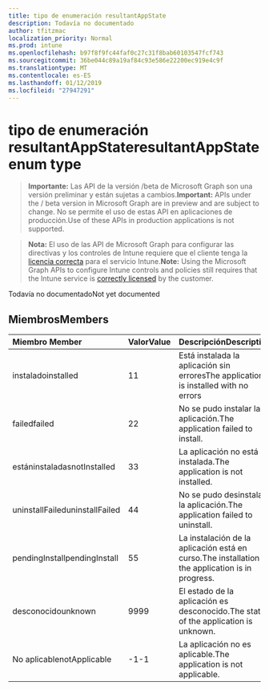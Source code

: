 ```yaml
---
title: tipo de enumeración resultantAppState
description: Todavía no documentado
author: tfitzmac
localization_priority: Normal
ms.prod: intune
ms.openlocfilehash: b97f8f9fc44faf0c27c31f8bab60103547fcf743
ms.sourcegitcommit: 36be044c89a19af84c93e586e22200ec919e4c9f
ms.translationtype: MT
ms.contentlocale: es-ES
ms.lasthandoff: 01/12/2019
ms.locfileid: "27947291"
---
```

# <a name="resultantappstate-enum-type"></a><span data-ttu-id="bf920-103">tipo de enumeración resultantAppState</span><span class="sxs-lookup"><span data-stu-id="bf920-103">resultantAppState enum type</span></span>

> <span data-ttu-id="bf920-104">**Importante:** Las API de la versión /beta de Microsoft Graph son una versión preliminar y están sujetas a cambios.</span><span class="sxs-lookup"><span data-stu-id="bf920-104">**Important:** APIs under the / beta version in Microsoft Graph are in preview and are subject to change.</span></span> <span data-ttu-id="bf920-105">No se permite el uso de estas API en aplicaciones de producción.</span><span class="sxs-lookup"><span data-stu-id="bf920-105">Use of these APIs in production applications is not supported.</span></span>

> <span data-ttu-id="bf920-106">**Nota:** El uso de las API de Microsoft Graph para configurar las directivas y los controles de Intune requiere que el cliente tenga la [licencia correcta](https://go.microsoft.com/fwlink/?linkid=839381) para el servicio Intune.</span><span class="sxs-lookup"><span data-stu-id="bf920-106">**Note:** Using the Microsoft Graph APIs to configure Intune controls and policies still requires that the Intune service is [correctly licensed](https://go.microsoft.com/fwlink/?linkid=839381) by the customer.</span></span>

<span data-ttu-id="bf920-107">Todavía no documentado</span><span class="sxs-lookup"><span data-stu-id="bf920-107">Not yet documented</span></span>
## <a name="members"></a><span data-ttu-id="bf920-108">Miembros</span><span class="sxs-lookup"><span data-stu-id="bf920-108">Members</span></span>
|<span data-ttu-id="bf920-109">Miembro	</span><span class="sxs-lookup"><span data-stu-id="bf920-109">Member</span></span>|<span data-ttu-id="bf920-110">Valor</span><span class="sxs-lookup"><span data-stu-id="bf920-110">Value</span></span>|<span data-ttu-id="bf920-111">Descripción</span><span class="sxs-lookup"><span data-stu-id="bf920-111">Description</span></span>|
|:---|:---|:---|
|<span data-ttu-id="bf920-112">instalado</span><span class="sxs-lookup"><span data-stu-id="bf920-112">installed</span></span>|<span data-ttu-id="bf920-113">1</span><span class="sxs-lookup"><span data-stu-id="bf920-113">1</span></span>|<span data-ttu-id="bf920-114">Está instalada la aplicación sin errores</span><span class="sxs-lookup"><span data-stu-id="bf920-114">The application is installed with no errors</span></span>|
|<span data-ttu-id="bf920-115">failed</span><span class="sxs-lookup"><span data-stu-id="bf920-115">failed</span></span>|<span data-ttu-id="bf920-116">2</span><span class="sxs-lookup"><span data-stu-id="bf920-116">2</span></span>|<span data-ttu-id="bf920-117">No se pudo instalar la aplicación.</span><span class="sxs-lookup"><span data-stu-id="bf920-117">The application failed to install.</span></span>|
|<span data-ttu-id="bf920-118">estáninstaladas</span><span class="sxs-lookup"><span data-stu-id="bf920-118">notInstalled</span></span>|<span data-ttu-id="bf920-119">3</span><span class="sxs-lookup"><span data-stu-id="bf920-119">3</span></span>|<span data-ttu-id="bf920-120">La aplicación no está instalada.</span><span class="sxs-lookup"><span data-stu-id="bf920-120">The application is not installed.</span></span>|
|<span data-ttu-id="bf920-121">uninstallFailed</span><span class="sxs-lookup"><span data-stu-id="bf920-121">uninstallFailed</span></span>|<span data-ttu-id="bf920-122">4</span><span class="sxs-lookup"><span data-stu-id="bf920-122">4</span></span>|<span data-ttu-id="bf920-123">No se pudo desinstalar la aplicación.</span><span class="sxs-lookup"><span data-stu-id="bf920-123">The application failed to uninstall.</span></span>|
|<span data-ttu-id="bf920-124">pendingInstall</span><span class="sxs-lookup"><span data-stu-id="bf920-124">pendingInstall</span></span>|<span data-ttu-id="bf920-125">5</span><span class="sxs-lookup"><span data-stu-id="bf920-125">5</span></span>|<span data-ttu-id="bf920-126">La instalación de la aplicación está en curso.</span><span class="sxs-lookup"><span data-stu-id="bf920-126">The installation of the application is in progress.</span></span>|
|<span data-ttu-id="bf920-127">desconocido</span><span class="sxs-lookup"><span data-stu-id="bf920-127">unknown</span></span>|<span data-ttu-id="bf920-128">99</span><span class="sxs-lookup"><span data-stu-id="bf920-128">99</span></span>|<span data-ttu-id="bf920-129">El estado de la aplicación es desconocido.</span><span class="sxs-lookup"><span data-stu-id="bf920-129">The status of the application is unknown.</span></span>|
|<span data-ttu-id="bf920-130">No aplicable</span><span class="sxs-lookup"><span data-stu-id="bf920-130">notApplicable</span></span>|<span data-ttu-id="bf920-131">-1</span><span class="sxs-lookup"><span data-stu-id="bf920-131">-1</span></span>|<span data-ttu-id="bf920-132">La aplicación no es aplicable.</span><span class="sxs-lookup"><span data-stu-id="bf920-132">The application is not applicable.</span></span>|





